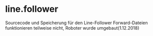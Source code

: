 # line.follower
Sourcecode und Speicherung für den Line-Follower
Forward-Dateien funktionieren teilweise nicht, Roboter wurde umgebaut(1.12.2018)
